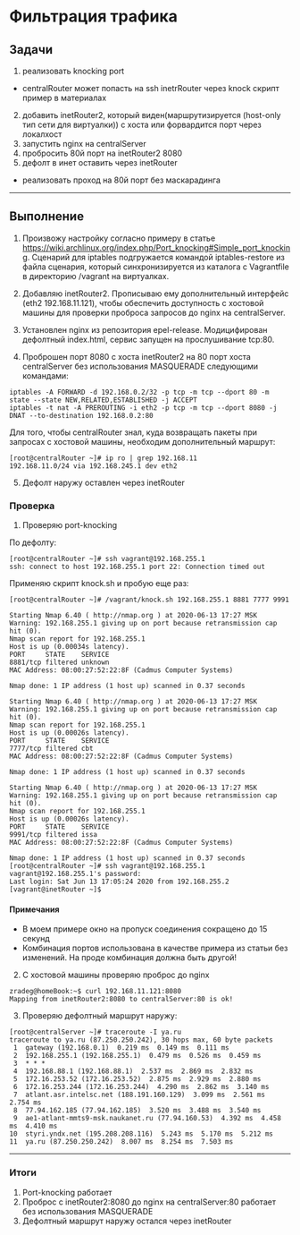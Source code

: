 # Фильтрация трафика

## Задачи

1. реализовать knocking port
- centralRouter может попасть на ssh inetrRouter через knock скрипт
пример в материалах
2. добавить inetRouter2, который виден(маршрутизируется (host-only тип сети для виртуалки)) с хоста или форвардится порт через локалхост
3. запустить nginx на centralServer
4. пробросить 80й порт на inetRouter2 8080
5. дефолт в инет оставить через inetRouter

* реализовать проход на 80й порт без маскарадинга
---

## Выполнение

1. Произвожу настройку согласно примеру в статье <https://wiki.archlinux.org/index.php/Port_knocking#Simple_port_knocking>. Сценарий для iptables подгружается командой iptables-restore из файла сценария, который синхронизируется из каталога с Vagrantfile в директорию /vagrant на виртуалках.

2. Добавляю inetRouter2. Прописываю ему дополнительный интерфейс (eth2 192.168.11.121), чтобы обеспечить доступность с хостовой машины для проверки проброса запросов до nginx на centralServer.

3. Установлен nginx из репозитория epel-release. Модицифирован дефолтный index.html, сервис запущен на прослушивание tcp:80.

4. Проброшен порт 8080 с хоста inetRouter2 на 80 порт хоста centralServer без использования MASQUERADE следующими командами:

```
iptables -A FORWARD -d 192.168.0.2/32 -p tcp -m tcp --dport 80 -m state --state NEW,RELATED,ESTABLISHED -j ACCEPT
iptables -t nat -A PREROUTING -i eth2 -p tcp -m tcp --dport 8080 -j DNAT --to-destination 192.168.0.2:80
```

Для того, чтобы centralRouter знал, куда возвращать пакеты при запросах с хостовой машины, необходим дополнительный маршрут:

```
[root@centralRouter ~]# ip ro | grep 192.168.11
192.168.11.0/24 via 192.168.245.1 dev eth2
```

5. Дефолт наружу оставлен через inetRouter


### Проверка

1. Проверяю port-knocking

По дефолту:

```
[root@centralRouter ~]# ssh vagrant@192.168.255.1
ssh: connect to host 192.168.255.1 port 22: Connection timed out
```

Применяю скрипт knock.sh и пробую еще раз:

```
[root@centralRouter ~]# /vagrant/knock.sh 192.168.255.1 8881 7777 9991

Starting Nmap 6.40 ( http://nmap.org ) at 2020-06-13 17:27 MSK
Warning: 192.168.255.1 giving up on port because retransmission cap hit (0).
Nmap scan report for 192.168.255.1
Host is up (0.00034s latency).
PORT     STATE    SERVICE
8881/tcp filtered unknown
MAC Address: 08:00:27:52:22:8F (Cadmus Computer Systems)

Nmap done: 1 IP address (1 host up) scanned in 0.37 seconds

Starting Nmap 6.40 ( http://nmap.org ) at 2020-06-13 17:27 MSK
Warning: 192.168.255.1 giving up on port because retransmission cap hit (0).
Nmap scan report for 192.168.255.1
Host is up (0.00026s latency).
PORT     STATE    SERVICE
7777/tcp filtered cbt
MAC Address: 08:00:27:52:22:8F (Cadmus Computer Systems)

Nmap done: 1 IP address (1 host up) scanned in 0.37 seconds

Starting Nmap 6.40 ( http://nmap.org ) at 2020-06-13 17:27 MSK
Warning: 192.168.255.1 giving up on port because retransmission cap hit (0).
Nmap scan report for 192.168.255.1
Host is up (0.00026s latency).
PORT     STATE    SERVICE
9991/tcp filtered issa
MAC Address: 08:00:27:52:22:8F (Cadmus Computer Systems)

Nmap done: 1 IP address (1 host up) scanned in 0.37 seconds
[root@centralRouter ~]# ssh vagrant@192.168.255.1
vagrant@192.168.255.1's password:
Last login: Sat Jun 13 17:05:24 2020 from 192.168.255.2
[vagrant@inetRouter ~]$
```

#### Примечания

* В моем примере окно на пропуск соединения сокращено до 15 секунд
* Комбинация портов использована в качестве примера из статьи без изменений. На проде комбинация должна быть другой!


2. С хостовой машины проверяю проброс до nginx

```
zradeg@homeBook:~$ curl 192.168.11.121:8080
Mapping from inetRouter2:8080 to centralServer:80 is ok!
```

3. Проверяю дефолтный маршрут наружу:

```
[root@centralServer ~]# traceroute -I ya.ru
traceroute to ya.ru (87.250.250.242), 30 hops max, 60 byte packets
 1  gateway (192.168.0.1)  0.219 ms  0.149 ms  0.111 ms
 2  192.168.255.1 (192.168.255.1)  0.479 ms  0.526 ms  0.459 ms
 3  * * *
 4  192.168.88.1 (192.168.88.1)  2.537 ms  2.869 ms  2.832 ms
 5  172.16.253.52 (172.16.253.52)  2.875 ms  2.929 ms  2.880 ms
 6  172.16.253.244 (172.16.253.244)  4.290 ms  2.862 ms  3.140 ms
 7  atlant.asr.intelsc.net (188.191.160.129)  3.099 ms  2.561 ms  2.754 ms
 8  77.94.162.185 (77.94.162.185)  3.520 ms  3.488 ms  3.540 ms
 9  ae1-atlant-mmts9-msk.naukanet.ru (77.94.160.53)  4.392 ms  4.458 ms  4.410 ms
10  styri.yndx.net (195.208.208.116)  5.243 ms  5.170 ms  5.212 ms
11  ya.ru (87.250.250.242)  8.007 ms  8.254 ms  7.503 ms
```
---

### Итоги
1. Port-knocking работает
2. Проброс с inetRouter2:8080 до nginx на centralServer:80 работает без использования MASQUERADE
3. Дефолтный маршрут наружу остался через inetRouter
